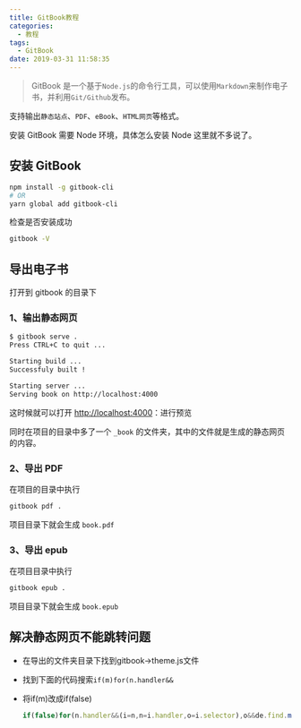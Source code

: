```yaml
---
title: GitBook教程
categories:
  - 教程
tags:
  - GitBook
date: 2019-03-31 11:58:35
---
```


> GitBook 是一个基于`Node.js`的命令行工具，可以使用`Markdown`来制作电子书，并利用`Git/Github`发布。

支持输出`静态站点`、`PDF`、`eBook`、`HTML网页`等格式。

安装 GitBook 需要 Node 环境，具体怎么安装 Node 这里就不多说了。

<!--more-->

## 安装 GitBook

```bash
npm install -g gitbook-cli
# OR
yarn global add gitbook-cli
```

检查是否安装成功

```bash
gitbook -V
```

## 导出电子书

打开到 gitbook 的目录下

### 1、输出静态网页

```bash
$ gitbook serve .
Press CTRL+C to quit ...

Starting build ...
Successfuly built !

Starting server ...
Serving book on http://localhost:4000   
```

这时候就可以打开 [http://localhost:4000](http://localhost:4000/)：进行预览

同时在项目的目录中多了一个 `_book` 的文件夹，其中的文件就是生成的静态网页的内容。

### 2、导出 PDF

在项目的目录中执行

```bash
gitbook pdf .
```

项目目录下就会生成 `book.pdf`

### 3、导出 epub

在项目目录中执行

```bash
gitbook epub .  
```

项目目录下就会生成 `book.epub`

## 解决静态网页不能跳转问题

- 在导出的文件夹目录下找到gitbook->theme.js文件

- 找到下面的代码搜索`if(m)for(n.handler&&`

- 将if(m)改成if(false)
  
  ```js
  if(false)for(n.handler&&(i=n,n=i.handler,o=i.selector),o&&de.find.matchesSelector(Ye,o),n.guid||(n.guid=de.guid++),(u=m.events)||(u=m.events={}),(a=m.handle)||(a=m.handle=function(t){return"undefined"!=typeof de&&de.event.triggered!==t.type?de.event.dispatch.apply(e,arguments):void 0}),t=(t||"").match(qe)||[""],l=t.length;l--;)s=Ze.exec(t[l])||[],h=g=s[1],d=(s[2]||"").split(".").sort(),h&&(f=de.event.special[h]||{},h=(o?f.delegateType:f.bindType)||h,f=de.event.special[h]||{},c=de.extend({type:h,origType:g,data:r,handler:n,guid:n.guid,selector:o,needsContext:o&&de.expr.match.needsContext.test(o),namespace:d.join(".")},i),(p=u[h])||(p=u[h]=[],p.delegateCount=0,f.setup&&f.setup.call(e,r,d,a)!==!1||e.addEventListener&&e.addEventListener(h,a)),f.add&&(f.add.call(e,c),c.handler.guid||(c.handler.guid=n.guid)),o?p.splice(p.delegateCount++,0,c):p.push(c),de.event.global[h]=!0)}
  ```
